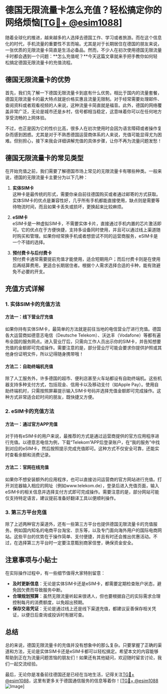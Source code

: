 # 德国无限流量卡怎么充值？轻松搞定你的网络烦恼[[TG💪+ @esim1088](https://t.me/s/esim1088)]

随着全球化的推进，越来越多的人选择去德国工作、学习或者旅游。而在这个信息化的时代，手机流量的重要性不言而喻。尤其是对于长期居住在德国的朋友来说，一张优质的无限流量卡简直是生活必备品。然而，不少人在初次使用德国无限流量卡时都会遇到一个问题：**怎么充值呢？**今天这篇文章就来手把手教你如何轻松搞定德国无限流量卡的充值流程。

## 德国无限流量卡的优势

首先，我们先了解一下德国无限流量卡到底有什么优势。相比于国内的流量套餐，德国无限流量卡的最大特点就是价格实惠且流量无限制。对于经常需要处理邮件、查阅资料或者观看视频的人来说，这种流量卡简直就是福音。此外，德国的网络覆盖非常广泛，无论是城市还是乡村，信号都相当稳定，这意味着你可以在任何地方享受流畅的上网体验。

不过，也正是因为它的性价比高，很多人在初次使用时会因为语言障碍或者操作复杂而感到困惑。尤其是对于不熟悉德国运营商体系的人来说，充值可能显得尤为困难。但别担心，接下来我会详细讲解充值的具体步骤，让你不再为流量问题发愁！

## 德国无限流量卡的常见类型

在开始充值之前，我们需要了解德国市场上常见的无限流量卡有哪些种类。一般来说，德国的无限流量卡主要分为以下几种：

1. **实体SIM卡**  
   这种卡是最传统的形式，需要你亲自前往德国购买或者通过邮寄的方式获取。实体SIM卡的优点是兼容性好，几乎所有手机都能直接使用，缺点则是需要等待物流时间，而且如果卡丢失或损坏，更换起来比较麻烦。

2. **eSIM卡**  
   eSIM卡是一种虚拟SIM卡，不需要实体卡片，直接通过手机内置的芯片激活即可。它的优点在于方便快捷，支持多设备同时使用，并且可以通过线上渠道随时购买和管理。如果你经常换手机或者想尝试不同的运营商服务，eSIM卡是一个不错的选择。

3. **预付费卡与后付费卡**  
   预付费卡通常需要提前充值才能使用，适合短期用户；而后付费卡则是在使用后再结算费用，更适合长期居住者。根据个人需求选择合适的卡种，能有效避免不必要的开支。

## 充值方式详解

### 1. 实体SIM卡的充值方法

#### 方法一：线下营业厅充值
如果你持有实体SIM卡，最简单的方法就是前往当地的电信营业厅进行充值。德国各大运营商如德意志电信（Deutsche Telekom）、沃达丰（Vodafone）等都有遍布全国的服务网点。进入营业厅后，只需向工作人员出示你的SIM卡，并告知想要充值的金额即可完成操作。需要注意的是，部分营业厅可能会要求你提供护照或其他身份证明文件，所以记得随身携带哦！

#### 方法二：自助终端机充值
除了人工服务外，许多德国的超市、便利店甚至火车站都设有自助终端机。这些机器支持多种支付方式，包括现金、信用卡以及移动支付（如Apple Pay）。使用自助终端机时，只需按照屏幕提示输入SIM卡号码并选择充值金额即可完成操作。这种方式非常适合赶时间的朋友，既快捷又方便。

### 2. eSIM卡的充值方法

#### 方法一：通过官方APP充值
对于持有eSIM卡的用户来说，最推荐的方式是通过运营商提供的官方应用程序进行充值。以德意志电信为例，下载“Telekom”APP后登录账户，在“我的服务”中找到对应的eSIM卡，然后按照提示完成充值即可。这种方式不仅安全可靠，还能实时查看余额和消费记录。

#### 方法二：官网在线充值
如果你不想安装额外的应用程序，也可以直接访问运营商的官方网站进行充值。打开浏览器输入相应的网址（例如www.telekom.de），登录后进入充值页面，输入eSIM卡的相关信息并选择支付方式即可完成操作。需要注意的是，部分网站可能仅支持特定语言，建议提前准备好翻译工具以便顺利操作。

### 3. 第三方平台充值

除了上述两种官方渠道外，还有一些第三方平台也提供德国无限流量卡的充值服务。例如国内知名的电商平台淘宝、京东等，以及专门面向海外用户的国际电商网站。这些平台的优势在于操作简单、支付便捷，并且有时还会推出优惠活动。不过，在选择第三方平台时一定要注意甄别商家信誉，确保资金安全。

## 注意事项与小贴士

在实际操作过程中，有一些细节值得大家特别留意：

- **及时更新信息**：无论是实体SIM卡还是eSIM卡，都需要定期检查账户状态，避免因欠费而导致服务中断。
- **合理规划预算**：虽然无限流量听起来很诱人，但也要根据自己的实际需求合理控制每月的消费额度，以免超出预期。
- **保存交易凭证**：无论是通过线上还是线下渠道充值，都建议妥善保存相关凭证，以便日后查询或投诉时有据可查。

## 总结

总的来说，德国无限流量卡的充值并没有想象中的那么复杂。只要掌握了正确的渠道和方法，无论是实体SIM卡还是eSIM卡都可以轻松搞定。希望本文的内容能够帮助到正在为流量问题苦恼的朋友们！如果还有其他疑问，欢迎随时留言讨论，我们一起交流经验。

最后，无论你是准备前往德国还是已经在当地生活，记得关注[TG💪+ @esim1088](https://t.me/s/esim1088)，这里有更多关于德国通信服务的信息等着你！[[TG💪+ @esim1088](https://t.me/s/esim1088) ![Image](https://i.postimg.cc/4NQfJmqS/Snipaste-2025-05-13-00-14-12.png)]